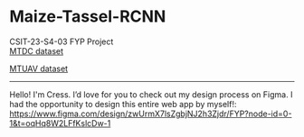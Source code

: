 # Maize-Tassel-RCNN
CSIT-23-S4-03 FYP Project <br/>
[MTDC dataset](https://app.roboflow.com/maizeai/maizeai/5)

[MTUAV dataset](https://app.roboflow.com/maizeai/maize-tassel-uav/1)

---------------------------------------------------------------------

Hello! I'm Cress. I’d love for you to check out my design process on Figma. 
I had the opportunity to design this entire web app by myself!:
https://www.figma.com/design/zwUrmX7lsZgbjNJ2h3Zjdr/FYP?node-id=0-1&t=oqHq8W2LFfKslcDw-1
